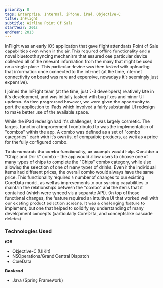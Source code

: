 ```yaml
---
priority: 0
tags: Enterprise, Internal, iPhone, iPad, Objective-C
title: InFlight
subtitle: Airline Point Of Sale
startYear: 2012
endYear: 2013
---
```


InFlight was an early iOS application that gave flight attendants Point of Sale capabilities even when in the air. This required offline functionality and a novel bluetooth syncing mechanism that ensured one particular device collected all of the relevant information from the many that might be used on a single plane. This particular device was then tasked with uploading that information once connected to the internet (at the time, internet connectivity on board was rare and expensive, nowadays it's seemingly just expensive).

I joined the InFlight team (at the time, just 2-3 developers) relatively late in it's development, and was initially tasked with bug fixes and minor UI updates. As time progressed however, we were given the opportunity to port the application to iPads which involved a fairly substantial UI redesign to make better use of the available space. 

While the iPad redesign had it's challenges, it was largely cosmetic. The largest functional improvement I contributed to was the implementation of "combos" within the app. A combo was defined as a set of "combo categories" each with it's own list of compatible products, as well as a price for the fully configured combo. 

To demonstrate the combo functionality, an example would help. Consider a "Chips and Drink" combo - the app would allow users to choose one of many types of chips to complete the "Chips" combo category, while also allowing the selection of one of many types of drinks. Even if the individual items had different prices, the overall combo would always have the same price. This functionality required a number of changes to our existing CoreData model, as well as improvements to our syncing capabilities to maintain the relationships between the "combo" and the items that it contained (which were synced via a separate API). On top of those functional changes, the feature required an intuitive UI that worked well with our existing product selection screens. It was a challenging feature to implement, but one that helped to solidify my understanding of many development concepts (particularly CoreData, and concepts like cascade deletes).

### Technologies Used

**iOS**

* Objective-C (UIKit)
* NSOperations/Grand Central Dispatch
* CoreData

**Backend**

* Java (Spring Framework)
